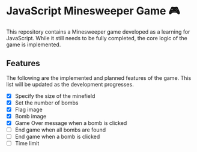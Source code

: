 # JavaScript Minesweeper Game 🎮

This repository contains a Minesweeper game developed as a learning for JavaScript. While it still needs to be fully completed, the core logic of the game is implemented.

## Features

The following are the implemented and planned features of the game. This list will be updated as the development progresses.

- [x] Specify the size of the minefield
- [x] Set the number of bombs
- [x] Flag image
- [x] Bomb image
- [x] Game Over message when a bomb is clicked
- [ ] End game when all bombs are found
- [ ] End game when a bomb is clicked
- [ ] Time limit
